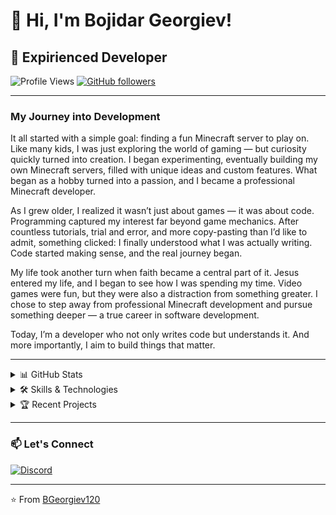 # 👋 Hi, I'm Bojidar Georgiev!

## 💼 Expirienced Developer

![Profile Views](https://komarev.com/ghpvc/?username=BGeorgiev120&color=brightgreen)
[![GitHub followers](https://img.shields.io/github/followers/BGeorgiev120?label=Follow&style=social)](https://github.com/BGeorgiev120)

---

### My Journey into Development

It all started with a simple goal: finding a fun Minecraft server to play on. Like many kids, I was just exploring the world of gaming — but curiosity quickly turned into creation. I began experimenting, eventually building my own Minecraft servers, filled with unique ideas and custom features. What began as a hobby turned into a passion, and I became a professional Minecraft developer.

As I grew older, I realized it wasn’t just about games — it was about code. Programming captured my interest far beyond game mechanics. After countless tutorials, trial and error, and more copy-pasting than I’d like to admit, something clicked: I finally understood what I was actually writing. Code started making sense, and the real journey began.

My life took another turn when faith became a central part of it. Jesus entered my life, and I began to see how I was spending my time. Video games were fun, but they were also a distraction from something greater. I chose to step away from professional Minecraft development and pursue something deeper — a true career in software development.

Today, I’m a developer who not only writes code but understands it. And more importantly, I aim to build things that matter.



---

<details>
<summary>📊 GitHub Stats</summary>
<br>

![BGeorgiev120's GitHub stats](https://github-readme-stats.vercel.app/api?username=BGeorgiev120&show_icons=true&theme=tokyonight)

![Top Languages](https://github-readme-stats.vercel.app/api/top-langs/?username=BGeorgiev120&layout=compact&theme=tokyonight)

![GitHub Streak](https://github-readme-streak-stats.herokuapp.com/?user=BGeorgiev120&theme=tokyonight)

</details>

<details>
<summary>🛠️ Skills & Technologies</summary>
<br>

#### Languages
![JavaScript](https://img.shields.io/badge/-JavaScript-F7DF1E?style=flat-square&logo=javascript&logoColor=black)
![TypeScript](https://img.shields.io/badge/-TypeScript-3178C6?style=flat-square&logo=typescript&logoColor=white)
![Python](https://img.shields.io/badge/-Python-3776AB?style=flat-square&logo=python&logoColor=white)
![HTML5](https://img.shields.io/badge/-HTML5-E34F26?style=flat-square&logo=html5&logoColor=white)
![CSS3](https://img.shields.io/badge/-CSS3-1572B6?style=flat-square&logo=css3&logoColor=white)

#### Frameworks & Libraries
![React](https://img.shields.io/badge/-React-61DAFB?style=flat-square&logo=react&logoColor=black)
![Node.js](https://img.shields.io/badge/-Node.js-339933?style=flat-square&logo=node.js&logoColor=white)
![Express](https://img.shields.io/badge/-Express-000000?style=flat-square&logo=express&logoColor=white)
![Next.js](https://img.shields.io/badge/-Next.js-000000?style=flat-square&logo=next.js&logoColor=white)

#### Tools & Platforms
![Git](https://img.shields.io/badge/-Git-F05032?style=flat-square&logo=git&logoColor=white)
![GitHub](https://img.shields.io/badge/-GitHub-181717?style=flat-square&logo=github&logoColor=white)
![VS Code](https://img.shields.io/badge/-VS%20Code-007ACC?style=flat-square&logo=visual-studio-code&logoColor=white)
![Docker](https://img.shields.io/badge/-Docker-2496ED?style=flat-square&logo=docker&logoColor=white)

</details>

<details>
<summary>🏆 Recent Projects</summary>
<br>

[![Project Card](https://github-readme-stats.vercel.app/api/pin/?username=BGeorgiev120&repo=Rock-Paper-Scissors-Python-GUI&theme=tokyonight)](https://github.com/BGeorgiev120/Rock-Paper-Scissors-Python-GUI)

</details>

---

### 📫 Let's Connect

[![Discord](https://img.shields.io/badge/-Discord-5865F2?style=flat-square&logo=discord&logoColor=white)](https://discord.com/users/bojkata120)

---

⭐️ From [BGeorgiev120](https://github.com/BGeorgiev120)